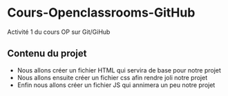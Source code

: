 # Cours-Openclassrooms-GitHub
Activité 1 du cours OP sur Git/GiHub

## Contenu du projet
* Nous allons créer un fichier HTML qui servira de base pour notre projet
* Nous allons ensuite créer un fichier css afin rendre joli notre projet
* Enfin nous allons créer un fichier JS qui annimera un peu notre projet
